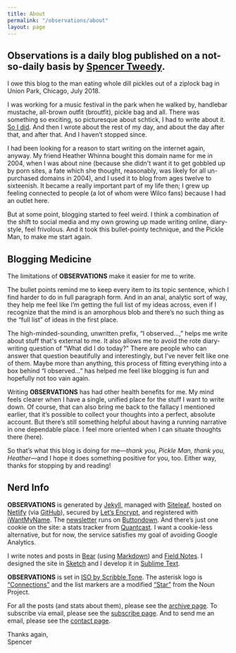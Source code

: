 ```yaml
---
title: About
permalink: "/observations/about"
layout: page
---
```


## Observations is a daily blog published on a not-so-daily basis by [Spencer Tweedy](https://spencertweedy.com/).

I owe this blog to the man eating whole dill pickles out of a ziplock bag in Union Park, Chicago, July 2018.

I was working for a music festival in the park when he walked by, handlebar mustache, all-brown outfit (broutfit), pickle bag and all. There was something so exciting, so picturesque about schtick, I had to write about it. [So I did](https://spencertweedy.com/observations/071718.html). And then I wrote about the rest of my day, and about the day after that, and after that. And I haven’t stopped since.

I had been looking for a reason to start writing on the internet again, anyway. My friend Heather Whinna bought this domain name for me in 2004, when I was about nine (because she didn't want it to get gobbled up by porn sites, a fate which she thought, reasonably, was likely for all un-purchased domains in 2004), and I used it to blog from ages twelve to sixteenish. It became a really important part of my life then; I grew up feeling connected to people (a lot of whom were Wilco fans) because I had an outlet here.

But at some point, blogging started to feel weird. I think a combination of the shift to social media and my own growing up made writing online, diary-style, feel frivolous. And it took this bullet-pointy technique, and the Pickle Man, to make me start again.

## Blogging Medicine

The limitations of **OBSERVATIONS** make it easier for me to write.

The bullet points remind me to keep every item to its topic sentence, which I find harder to do in full paragraph form. And in an anal, analytic sort of way, they help me feel like I’m getting the full list of my ideas across, even if I recognize that the mind is an amorphous blob and there’s no such thing as the “full list” of ideas in the first place.

The high-minded-sounding, unwritten prefix, “I observed…,” helps me write about stuff that's external to me. It also allows me to avoid the rote diary-writing question of “What did I do today?” There are people who can answer that question beautifully and interestingly, but I’ve never felt like one of them. Maybe more than anything, this process of fitting everything into a box behind “I observed…” has helped me feel like blogging is fun and hopefully not too vain again.

Writing **OBSERVATIONS** has had other health benefits for me. My mind feels clearer when I have a single, unified place for the stuff I want to write down. Of course, that can also bring me back to the fallacy I mentioned earlier, that it’s possible to collect your thoughts into a perfect, absolute account. But there’s still something helpful about having a running narrative in one dependable place. I feel more oriented when I can situate thoughts there (here).

So that’s what this blog is doing for me—*thank you, Pickle Man, thank you, Heather*—and I hope it does something positive for you, too. Either way, thanks for stopping by and reading!

## Nerd Info

**OBSERVATIONS** is generated by [Jekyll](https://jekyllrb.com/), managed with [Siteleaf](https://www.siteleaf.com/), hosted on [Netlify](https://www.netlify.com/) (via [GitHub](https://github.com/spencertweedy/spencertweedy.github.io)), secured by [Let’s Encrypt](https://letsencrypt.org/), and registered with [iWantMyName](https://iwantmyname.com/). The [newsletter](https://spencertweedy.com/observations/subscribe) runs on [Buttondown](https://buttondown.email/). And there’s just one cookie on the site: a stats tracker from [Quantcast](https://www.quantcast.com/). I want a cookie-less alternative, but for now, the service satisfies my goal of avoiding Google Analytics.

I write notes and posts in [Bear](https://bear.app/) (using [Markdown](https://daringfireball.net/projects/markdown/)) and [Field Notes](https://fieldnotesbrand.com/). I designed the site in [Sketch](https://www.sketchapp.com/) and I develop it in [Sublime Text](https://www.sublimetext.com/).

**OBSERVATIONS** is set in [ISO by Scribble Tone](https://www.futurefonts.xyz/scribble-tone/iso). The asterisk logo is [“Connections”](https://thenounproject.com/icon/1207551/) and the list markers are a modified [“Star”](https://thenounproject.com/icon/1696194/) from the Noun Project.

For all the posts (and stats about them), please see the [archive page](https://spencertweedy.com/observations/archive). To subscribe via email, please see the [subscribe page](https://spencertweedy.com/observations/subscribe). And to send me an email, please see the [contact page](https://spencertweedy.com/observations/contact).

Thanks again,  
Spencer